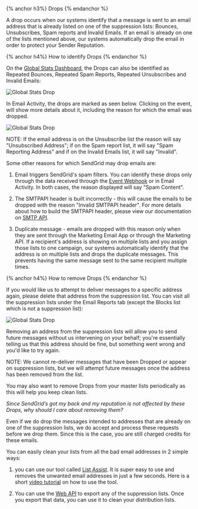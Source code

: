 {% anchor h3%}
Drops
{% endanchor %}

A drop occurs when our systems identify that a message is sent to an email address that is already listed on one of the suppression lists: Bounces, Unsubscribes, Spam reports and Invalid Emails. If an email is already on one of the lists mentioned above, our systems automatically drop the email in order to protect your Sender Reputation.

{% anchor h4%}
How to identify Drops
{% endanchor %}

On the <a href=”https://sendgrid.com/statistics/overview”>Global Stats Dashboard</a>, the Drops can also be identified as Repeated Bounces, Repeated Spam Reports, Repeated Unsubscribes and Invalid Emails:

![Global Stats Drop]({{root_url}}/images/drops_1.png)

In Email Activity, the drops are marked as seen below. Clicking on the event, will show more details about it, including the reason for which the email was dropped.

![Global Stats Drop]({{root_url}}/images/drops_3.png)

NOTE: If the email address is on the Unsubscribe list the reason will say "Unsubscribed Address"; if on the Spam report list, it will say "Spam Reporting Address" and if on the Invalid Emails list, it will say "Invalid".

Some other reasons for which SendGrid may drop emails are:

1. Email triggers SendGrid's spam filters. You can identify these drops only through the data received through the <a href="https://sendgrid.com/docs/API_Reference/Webhooks/event.html">Event Webhook</a> or in Email Activity. In both cases, the reason displayed will say "Spam Content". 

2. The SMTPAPI header is built incorrectly - this will cause the emails to be dropped with the reason "Invalid SMTPAPI header". For more details about how to build the SMTPAPI header, please view our documentation on <a href="https://sendgrid.com/docs/API_Reference/SMTP_API/index.html">SMTP API</a>.

3. Duplicate message - emails are dropped with this reason only when they are sent through the Marketing Email App or through the Marketing API. If a recipient's address is showing on multiple lists and you assign those lists to one campaign, our systems automatically identify that the address is on multiple lists and drops the duplicate messages. This prevents having the same message sent to the same recipient multiple times.

{% anchor h4%}
How to remove Drops
{% endanchor %}

If you would like us to attempt to deliver messages to a specific address again, please delete that address from the suppression list. You can visit all the suppression lists under the Email Reports tab (except the Blocks list which is not a suppression list):

![Global Stats Drop]({{root_url}}/images/drops_2.png)

Removing an address from the suppression lists will allow you to send future messages without us intervening on your behalf; you're essentially telling us that this address should be fine, but something went wrong and you'd like to try again. 

NOTE: We cannot re-deliver messages that have been Dropped or appear on suppression lists, but we will attempt future messages once the address has been removed from the list.

You may also want to remove Drops from your master lists periodically as this will help you keep clean lists.

<i>Since SendGrid’s got my back and my reputation is not affected by these Drops, why should I care about removing them?</i>

Even if we do drop the messages intended to addresses that are already on one of the suppression lists, we do accept and process these requests before we drop them. Since this is the case, you are still charged credits for these emails. 

You can easily clean your lists from all the bad email addresses in 2 simple ways:

1. you can use our tool called <a href=”https://sendgrid.com/docs/Utilities/list_assist.html”>List Assist</a>. It is super easy to use and removes the unwanted email addresses in just a few seconds. Here is a short <a href=”https://sendgrid.com/docs/VidGrid/Tools/listassist.html”>video tutorial</a> on how to use the tool.

2. You can use the <a href=”https://sendgrid.com/docs/API_Reference/Web_API/index.html”>Web API</a> to export any of the suppression lists. Once you export that data, you can use it to clean your distribution lists.
